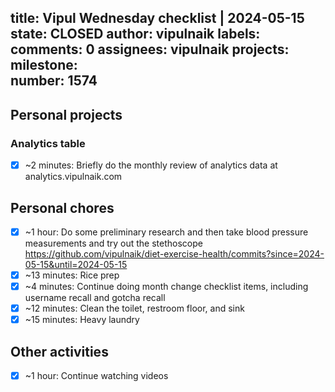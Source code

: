 title:	Vipul Wednesday checklist | 2024-05-15
state:	CLOSED
author:	vipulnaik
labels:	
comments:	0
assignees:	vipulnaik
projects:	
milestone:	
number:	1574
--
## Personal projects

### Analytics table

- [x] ~2 minutes: Briefly do the monthly review of analytics data at analytics.vipulnaik.com

## Personal chores

- [x] ~1 hour: Do some preliminary research and then take blood pressure measurements and try out the stethoscope https://github.com/vipulnaik/diet-exercise-health/commits?since=2024-05-15&until=2024-05-15
- [x] ~13 minutes: Rice prep
- [x] ~4 minutes: Continue doing month change checklist items, including username recall and gotcha recall
- [x] ~12 minutes: Clean the toilet, restroom floor, and sink
- [x] ~15 minutes: Heavy laundry 

## Other activities

- [x] ~1 hour: Continue watching videos
 
